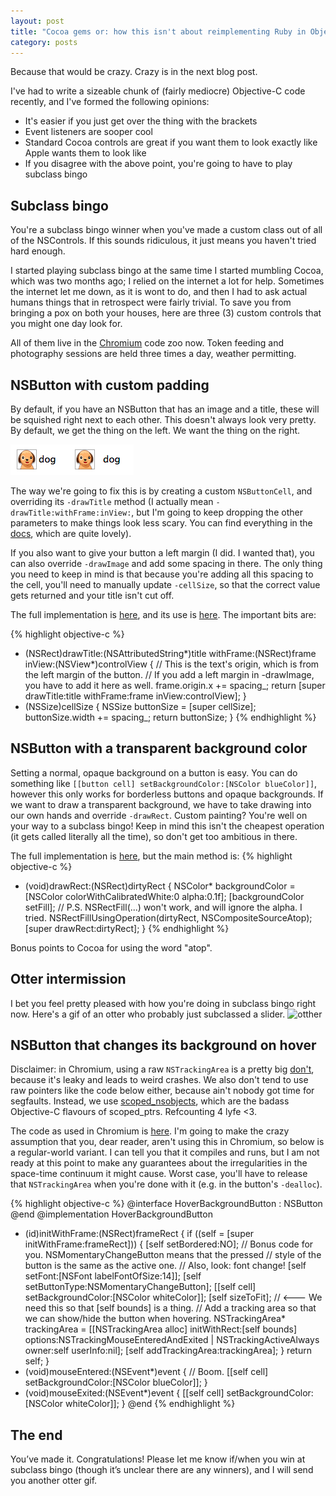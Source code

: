 ```yaml
---
layout: post
title: "Cocoa gems or: how this isn't about reimplementing Ruby in Objective-C"
category: posts
---
```

Because that would be crazy. Crazy is in the next blog post.

I've had to write a sizeable chunk of (fairly mediocre) Objective-C code recently, and I've formed the following opinions:

* It's easier if you just get over the thing with the brackets
* Event listeners are sooper cool
* Standard Cocoa controls are great if you want them to look exactly like Apple wants them to look like
* If you disagree with the above point, you're going to have to play subclass bingo

## Subclass bingo
You're a subclass bingo winner when you've made a custom class out of all of the NSControls. If this sounds ridiculous, it just means you haven't tried hard enough.

I started playing subclass bingo at the same time I started mumbling Cocoa, which was two months ago; I relied on the internet a lot for help. Sometimes the internet let me down, as it is wont to do, and then I had to ask actual humans things that in retrospect were fairly trivial. To save you from bringing a pox on both your houses, here are three (3) custom controls that you might one day look for.

All of them live in the [Chromium](http://www.chromium.org/Home) code zoo now. Token feeding and photography sessions are held three times a day, weather permitting.

## NSButton with custom padding
By default, if you have an NSButton that has an image and a title, these will be squished right next to each other. This doesn't always look very pretty. By default, we get the thing on the left. We want the thing on the right.

![NSButton with padding](/images/2014-01-29-button-padding.png)

The way we're going to fix this is by creating a custom `NSButtonCell`, and overriding its `-drawTitle` method (I actually mean `-drawTitle:withFrame:inView:`, but I'm going to keep dropping the other parameters to make things look less scary. You can find everything in the [docs](https://developer.apple.com/library/mac/documentation/cocoa/reference/applicationkit/classes/NSButtonCell_Class/Reference/Reference.html), which are quite lovely). 

If you also want to give your button a left margin (I did. I wanted that), you can also override `-drawImage` and add some spacing in there. The only thing you need to keep in mind is that because you're adding all this spacing to the cell, you'll need to manually update `-cellSize`, so that the correct value gets returned and your title isn't cut off. 

The full implementation is [here](https://code.google.com/p/chromium/codesearch#chromium/src/chrome/browser/ui/cocoa/browser/profile_chooser_controller.mm&l=345), and its use is [here](https://code.google.com/p/chromium/codesearch#chromium/src/chrome/browser/ui/cocoa/browser/profile_chooser_controller.mm&l=402). The important bits are:

{% highlight objective-c %}
- (NSRect)drawTitle:(NSAttributedString*)title
          withFrame:(NSRect)frame
             inView:(NSView*)controlView {
  // This is the text's origin, which is from the left margin of the button. 
  // If you add a left margin in -drawImage, you have to add it here as well.
  frame.origin.x += spacing_;
  return [super drawTitle:title withFrame:frame inView:controlView];
}
- (NSSize)cellSize {
  NSSize buttonSize = [super cellSize];
  buttonSize.width += spacing_;
  return buttonSize;
}
{% endhighlight %}

## NSButton with a transparent background color
Setting a normal, opaque background on a button is easy. You can do something like `[[button cell] setBackgroundColor:[NSColor blueColor]]`, however this only works for borderless buttons and opaque backgrounds. If we want to draw a transparent background, we have to take drawing into our own hands and override `-drawRect`. Custom painting? You're well on your way to a subclass bingo! Keep in mind this isn't the cheapest operation (it gets called literally all the time), so don't get too ambitious in there.

The full implementation is [here](https://code.google.com/p/chromium/codesearch#chromium/src/chrome/browser/ui/cocoa/browser/profile_chooser_controller.mm&l=150), but the main method is:
{% highlight objective-c %}
- (void)drawRect:(NSRect)dirtyRect {
  NSColor* backgroundColor = [NSColor colorWithCalibratedWhite:0 alpha:0.1f];
  [backgroundColor setFill];
  // P.S. NSRectFill(...) won't work, and will ignore the alpha. I tried.
  NSRectFillUsingOperation(dirtyRect, NSCompositeSourceAtop);
  [super drawRect:dirtyRect];
}
{% endhighlight %}

Bonus points to Cocoa for using the word "atop".

## Otter intermission
I bet you feel pretty pleased with how you're doing in subclass bingo right now. Here's a gif of an  otter who probably just subclassed a slider.
![otther](http://i.imgur.com/nUIe0yQ.gif)

## NSButton that changes its background on hover
Disclaimer: in Chromium, using a raw `NSTrackingArea` is a pretty big [don't](http://www.chromium.org/developers/coding-style/cocoa-dos-and-donts), because it's leaky and leads to weird crashes. We also don't tend to use raw pointers like the code below either, because ain't nobody got time for segfaults. Instead, we use [scoped_nsobjects](https://code.google.com/p/chromium/codesearch#chromium/src/base/mac/scoped_nsobject.h), which are the badass Objective-C flavours of scoped_ptrs. Refcounting 4 lyfe <3.

The code as used in Chromium is [here](https://code.google.com/p/chromium/codesearch#chromium/src/chrome/browser/ui/cocoa/browser/profile_chooser_controller.mm&l=392). I'm going to make the crazy assumption that you, dear reader, aren't using this in Chromium, so below is a regular-world variant. I can tell you that it compiles and runs, but I am not ready at this point to make any guarantees about the irregularities in the space-time continuum it might cause. Worst case, you'll have to release that `NSTrackingArea` when you're done with it (e.g. in the button's `-dealloc`).

{% highlight objective-c %}
@interface HoverBackgroundButton : NSButton 
@end
@implementation HoverBackgroundButton
- (id)initWithFrame:(NSRect)frameRect {
  if ((self = [super initWithFrame:frameRect])) {
    [self setBordered:NO];
    // Bonus code for you. NSMomentaryChangeButton means that the pressed
    // style of the button is the same as the active one. 
    // Also, look: font change!
    [self setFont:[NSFont labelFontOfSize:14]];
    [self setButtonType:NSMomentaryChangeButton];
    [[self cell] setBackgroundColor:[NSColor whiteColor]];
    [self sizeToFit];  // <--- We need this so that [self bounds] is a thing.
    // Add a tracking area so that we can show/hide the button when hovering.
    NSTrackingArea* trackingArea = [[NSTrackingArea alloc]
      initWithRect:[self bounds]
           options:NSTrackingMouseEnteredAndExited | NSTrackingActiveAlways
             owner:self userInfo:nil];
    [self addTrackingArea:trackingArea];
  }
  return self;
}
- (void)mouseEntered:(NSEvent*)event {
  // Boom.
  [[self cell] setBackgroundColor:[NSColor blueColor]];
}
- (void)mouseExited:(NSEvent*)event {
  [[self cell] setBackgroundColor:[NSColor whiteColor]];
}
@end
{% endhighlight %}

## The end
You’ve made it. Congratulations! Please let me know if/when you win at subclass bingo (though it’s unclear there are any winners), and I will send you another otter gif.


